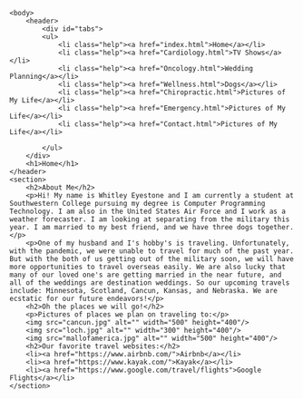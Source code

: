 <html>
	<head>
		<meta charset="utf-8">
		<title>Whitley's Page</title>
		<link rel="stylesheet" href="format.css">
	</head>

	<body>
		<header>
			<div id="tabs">
			<ul>
				<li class="help"><a href="index.html">Home</a></li>
				<li class="help"><a href="Cardiology.html">TV Shows</a></li>
				<li class="help"><a href="Oncology.html">Wedding Planning</a></li>
				<li class="help"><a href="Wellness.html">Dogs</a></li>
				<li class="help"><a href="Chiropractic.html">Pictures of My Life</a></li>
				<li class="help"><a href="Emergency.html">Pictures of My Life</a></li>
				<li class="help"><a href="Contact.html">Pictures of My Life</a></li>

			</ul>
		</div>
		<h1>Home</h1>
	</header>
	<section>
		<h2>About Me</h2>
		<p>Hi! My name is Whitley Eyestone and I am currently a student at Southwestern College pursuing my degree is Computer Programming Technology. I am also in the United States Air Force and I work as a weather forecaster. I am looking at separating from the military this year. I am married to my best friend, and we have three dogs together.</p>
		<p>One of my husband and I's hobby's is traveling. Unfortunately, with the pandemic, we were unable to travel for much of the past year. But with the both of us getting out of the military soon, we will have more opportunities to travel overseas easily. We are also lucky that many of our loved one's are getting married in the near future, and all of the weddings are destination weddings. So our upcoming travels include: Minnesota, Scotland, Cancun, Kansas, and Nebraska. We are ecstatic for our future endeavors!</p>
		<h2>Oh the places we will go!</h2>
		<p>Pictures of places we plan on traveling to:</p>
		<img src="cancun.jpg" alt="" width="500" height="400"/>
		<img src="loch.jpg" alt="" width="300" height="400"/>
		<img src="mallofamerica.jpg" alt="" width="500" height="400"/>
		<h2>Our favorite travel websites:</h2>
		<li><a href="https://www.airbnb.com/">Airbnb</a></li>
		<li><a href="https://www.kayak.com/">Kayak</a></li>
		<li><a href="https://www.google.com/travel/flights">Google Flights</a></li>
	</section>
</body>
</html>

